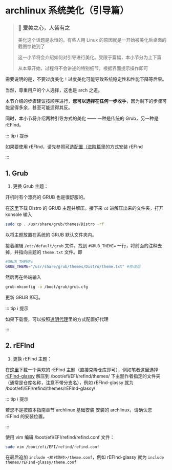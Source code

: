 # archlinux 系统美化（引导篇）

> ### 🌺 爱美之心，人皆有之
>
> 美化这个话题是永恒的。有些人用 Linux 的原因就是一开始被美化后桌面的截图惊艳到了
>
> 这一小节将会介绍如何对引导进行美化。受限于篇幅，本小节分为上下篇
>
> 从本章开始，过程将不会讲述的特别细节，根据界面提示操作即可

需要说明的是，不要过度美化！过度美化可能导致系统稳定性和性能下降等后果。

当然，尊重用户的个人选择，这也是 arch 之道。

本节介绍的步骤建议按顺序进行，**您可以选择在任何一步收手**，因为剩下的步骤可能显得多余，甚至可能适得其反。

同时，本小节将介绍两种引导方式的美化 —— 一种是传统的 Grub，另一种是 rEFInd。

::: tip ℹ️ 提示

如果要使用 rEFInd，请先参照[可选配置（进阶篇](/guide/advanced/optional-cfg-2.md)里的方式安装 rEFInd

:::

## 1. Grub

1. 更换 Grub 主题：

开机时有个漂亮的 GRUB 也是很舒服的。

在[这里](https://www.pling.com/p/1482847/)下载 Distro 的 GRUB 主题并解压。接下来 `cd` 进解压出来的文件夹，打开 konsole 输入

```bash
sudo cp . /usr/share/grub/themes/Distro -rf
```

以将主题放置在系统的 GRUB 默认文件夹内。

接着编辑 `/etc/default/grub` 文件，找到 `#GRUB_THEME=` 一行，将前面的注释去掉，并指向主题的 `theme.txt` 文件。即

```bash
#GRUB_THEME=
GRUB_THEME="/usr/share/grub/themes/Distro/theme.txt" #修改后
```

然后再在终端输入

```bash
grub-mkconfig -o /boot/grub/grub.cfg
```

更新 GRUB 即可。

::: tip ℹ️ 提示

如果下载慢，可以按照[透明代理](/guide/rookie/transparent.md)里的方式配置好代理

:::

## 2. rEFInd

1. 更换 rEFInd 主题：

在[这里](https://github.com/topics/refind-theme)下载一个喜欢的 rEFInd 主题（直接克隆仓库即可），例如笔者这里选择 [rEFInd-glassy](https://github.com/Pr0cella/rEFInd-glassy)
解压到 /boot/efi/EFI/refind/themes/ 下主题作者指定的文件夹（通常是仓库名称，注意不带分支名），例如 rEFInd-glassy 就为 /boot/efi/EFI/refind/themes/rEFInd-glassy/

::: tip ℹ️ 提示

若您不是按照本指南章节 archlinux 基础安装 安装的 archlinux，请确认您 rEFInd 的安装位置。

:::

使用 vim 编辑 /boot/efi/EFI/refind/refind.conf 文件：

```sh
sudo vim /boot/efi/EFI/refind/refind.conf
```

在最后追加 ```include <相对路径>/theme.conf```，例如 rEFInd-glassy 就为 ```include themes/rEFInd-glassy/theme.conf```
